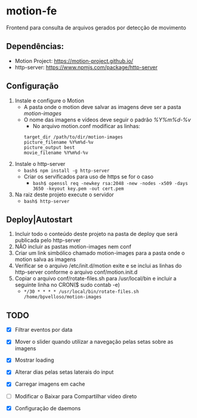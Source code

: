 # motion-fe

Frontend para consulta de arquivos gerados por detecção de movimento 

## Dependências:

* Motion Project: https://motion-project.github.io/
* http-server: https://www.npmjs.com/package/http-server

## Configuração

1. Instale e configure o Motion
   - A pasta onde o motion deve salvar as imagens deve ser a pasta *motion-images* 
   - O nome das imagens e vídeos deve seguir o padrão *%Y%m%d-%v*
      - No arquivo motion.conf modificar as linhas:
      ``` 
      target_dir /path/to/dir/motion-images
      picture_filename %Y%m%d-%v
      picture_output best
      movie_filename %Y%m%d-%v
      ```
2. Instale o http-server
   - ``` bash$ npm install -g http-server ```
   - Criar os servificados para uso de https se for o caso
      - ``` bash$ openssl req -newkey rsa:2048 -new -nodes -x509 -days 3650 -keyout key.pem -out cert.pem ```
3. Na raiz deste projeto execute o servidor
   - ``` bash$ http-server ```

## Deploy|Autostart

1. Incluir todo o conteúdo deste projeto na pasta de deploy que será publicada pelo http-server
2. NÃO incluir as pastas motion-images nem conf
3. Criar um link simbólico chamado motion-images para a pasta onde o motion salva as imagens
4. Verificar se o arquivo /etc/init.d/motion exite e se inclui as linhas do http-server conforme o arquivo conf/motion.init.d
5. Copiar o arquivo conf/rotate-files.sh para /usr/local/bin e incluir a seguinte linha no CRON($ sudo contab -e)
   - ```*/30 * * * * /usr/local/bin/rotate-files.sh /home/bpvelloso/motion-images```

## TODO
- [X] Filtrar eventos por data
- [X] Mover o slider quando utilizar a navegação pelas setas sobre as imagens
- [X] Mostrar loading
- [X] Alterar dias pelas setas laterais do input
- [X] Carregar imagens em cache
- [ ] Modificar o Baixar para Compartilhar vídeo direto
- [X] Configuração de daemons



